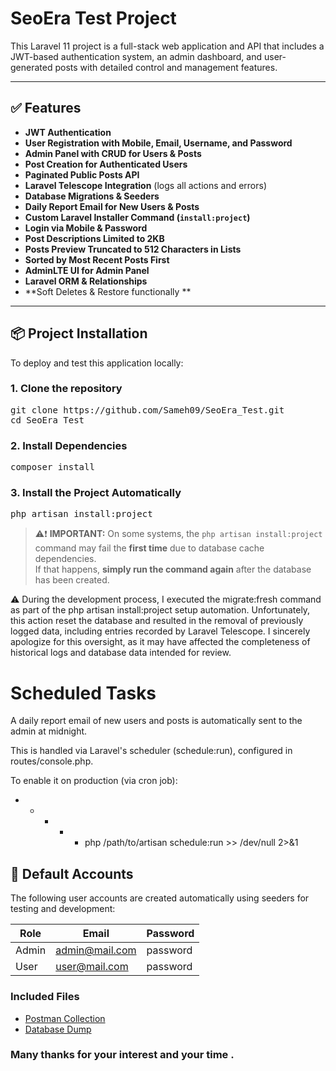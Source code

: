 #  SeoEra Test Project

This Laravel 11 project is a full-stack web application and API that includes a JWT-based authentication system, an admin dashboard, and user-generated posts with detailed control and management features.

---

## ✅ Features

-  **JWT Authentication**
-  **User Registration with Mobile, Email, Username, and Password**
-  **Admin Panel with CRUD for Users & Posts**
-  **Post Creation for Authenticated Users**
-  **Paginated Public Posts API**
-  **Laravel Telescope Integration** (logs all actions and errors)
-  **Database Migrations & Seeders**
-  **Daily Report Email for New Users & Posts**
-  **Custom Laravel Installer Command (`install:project`)**
-  **Login via Mobile & Password**
-  **Post Descriptions Limited to 2KB**
-  **Posts Preview Truncated to 512 Characters in Lists**
-  **Sorted by Most Recent Posts First**
-  **AdminLTE UI for Admin Panel**
-  **Laravel ORM & Relationships**
-  **Soft Deletes & Restore functionally **


---

## 📦 Project Installation

To deploy and test this application locally:

### 1. Clone the repository
<pre>
git clone https://github.com/Sameh09/SeoEra_Test.git
cd SeoEra_Test
</pre>
### 2. Install Dependencies
<pre>
composer install
</pre>
### 3. Install the Project Automatically
<pre>
php artisan install:project
</pre>
> ⚠️❗ **IMPORTANT:** On some systems, the `php artisan install:project` command may fail the **first time** due to database cache dependencies.  
> If that happens, **simply run the command again** after the database has been created.

⚠️ During the development process, I executed the migrate:fresh command as part of the php artisan install:project setup automation. Unfortunately, this action reset the database and resulted in the removal of previously logged data, including entries recorded by Laravel Telescope.
I sincerely apologize for this oversight, as it may have affected the completeness of historical logs and database data intended for review.

# Scheduled Tasks
A daily report email of new users and posts is automatically sent to the admin at midnight.

This is handled via Laravel's scheduler (schedule:run), configured in routes/console.php.

To enable it on production (via cron job):

* * * * * php /path/to/artisan schedule:run >> /dev/null 2>&1


## 🧪 Default Accounts

The following user accounts are created automatically using seeders for testing and development:

| Role     | Email            | Password  |
|----------|------------------|-----------|
| Admin    | admin@mail.com   | password  |
| User     | user@mail.com    | password  |


### Included Files

- [Postman Collection](./SeoEra.postman_collection.json)
- [Database Dump](./seoera.sql)

### Many thanks for your interest and your time .
